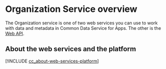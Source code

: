 # Organization Service overview

The Organization service is one of two web services you can use to work with data and metadata in Common Data Service for Apps. The other is the [Web API](../webapi/overview.md).

## About the web services and the platform

[!INCLUDE [cc_about-web-services-platform](../../../includes/cc_about-web-services-platform.md)]
